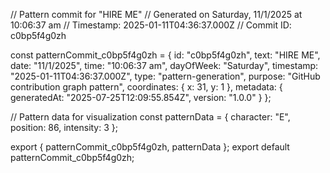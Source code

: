 // Pattern commit for "HIRE ME"
// Generated on Saturday, 11/1/2025 at 10:06:37 am
// Timestamp: 2025-01-11T04:36:37.000Z
// Commit ID: c0bp5f4g0zh

const patternCommit_c0bp5f4g0zh = {
  id: "c0bp5f4g0zh",
  text: "HIRE ME",
  date: "11/1/2025",
  time: "10:06:37 am",
  dayOfWeek: "Saturday",
  timestamp: "2025-01-11T04:36:37.000Z",
  type: "pattern-generation",
  purpose: "GitHub contribution graph pattern",
  coordinates: {
    x: 31,
    y: 1
  },
  metadata: {
    generatedAt: "2025-07-25T12:09:55.854Z",
    version: "1.0.0"
  }
};

// Pattern data for visualization
const patternData = {
  character: "E",
  position: 86,
  intensity: 3
};

export { patternCommit_c0bp5f4g0zh, patternData };
export default patternCommit_c0bp5f4g0zh;

